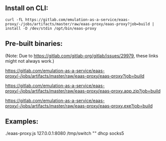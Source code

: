 ## Install on CLI:

`
curl -fL https://gitlab.com/emulation-as-a-service/eaas-proxy/-/jobs/artifacts/master/raw/eaas-proxy/eaas-proxy?job=build | install -D /dev/stdin /opt/bin/eaas-proxy
`


## Pre-built binaries:

(Note: Due to <https://gitlab.com/gitlab-org/gitlab/issues/29979>, these links might not always work.)

https://gitlab.com/emulation-as-a-service/eaas-proxy/-/jobs/artifacts/master/raw/eaas-proxy/eaas-proxy?job=build

https://gitlab.com/emulation-as-a-service/eaas-proxy/-/jobs/artifacts/master/raw/eaas-proxy/eaas-proxy.app.zip?job=build

https://gitlab.com/emulation-as-a-service/eaas-proxy/-/jobs/artifacts/master/raw/eaas-proxy/eaas-proxy.exe?job=build


## Examples:

./eaas-proxy.js 127.0.0.1:8080 /tmp/switch "" dhcp socks5
